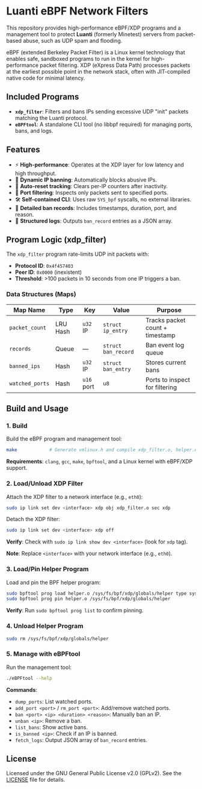 # Luanti eBPF Network Filters

This repository provides high-performance eBPF/XDP programs and a management tool to protect **Luanti** (formerly Minetest) servers from packet-based abuse, such as UDP spam and flooding.

eBPF (extended Berkeley Packet Filter) is a Linux kernel technology that enables safe, sandboxed programs to run in the kernel for high-performance packet filtering. XDP (eXpress Data Path) processes packets at the earliest possible point in the network stack, often with JIT-compiled native code for minimal latency.

## Included Programs

* **`xdp_filter`**: Filters and bans IPs sending excessive UDP "init" packets matching the Luanti protocol.
* **`eBPFtool`**: A standalone CLI tool (no libbpf required) for managing ports, bans, and logs.

## Features

* ⚡ **High-performance**: Operates at the XDP layer for low latency and high throughput.
* 🚫 **Dynamic IP banning**: Automatically blocks abusive IPs.
* 🔁 **Auto-reset tracking**: Clears per-IP counters after inactivity.
* 🎯 **Port filtering**: Inspects only packets sent to specified ports.
* 🛠 **Self-contained CLI**: Uses raw `SYS_bpf` syscalls, no external libraries.
* 📜 **Detailed ban records**: Includes timestamps, duration, port, and reason.
* 📂 **Structured logs**: Outputs `ban_record` entries as a JSON array.

## Program Logic (xdp_filter)

The `xdp_filter` program rate-limits UDP init packets with:
* **Protocol ID**: `0x4f457403`
* **Peer ID**: `0x0000` (inexistent)
* **Threshold**: >100 packets in 10 seconds from one IP triggers a ban.

### Data Structures (Maps)

| Map Name        | Type     | Key             | Value               | Purpose                         |
|-----------------|----------|-----------------|---------------------|---------------------------------|
| `packet_count`  | LRU Hash | `u32` IP        | `struct ip_entry`   | Tracks packet count + timestamp |
| `records`       | Queue    | —               | `struct ban_record` | Ban event log queue             |
| `banned_ips`    | Hash     | `u32` IP        | `struct ban_entry`  | Stores current bans             |
| `watched_ports` | Hash     | `u16` port      | `u8`                | Ports to inspect for filtering  |

## Build and Usage

### 1. Build

Build the eBPF program and management tool:

```sh
make            # Generate vmlinux.h and compile xdp_filter.o, helper.o and eBPFtool
```

**Requirements**: `clang`, `gcc`, `make`, `bpftool`, and a Linux kernel with eBPF/XDP support.

### 2. Load/Unload XDP Filter

Attach the XDP filter to a network interface (e.g., `eth0`):

```sh
sudo ip link set dev <interface> xdp obj xdp_filter.o sec xdp
```

Detach the XDP filter:

```sh
sudo ip link set dev <interface> xdp off
```

**Verify**: Check with `sudo ip link show dev <interface>` (look for `xdp` tag).

**Note**: Replace `<interface>` with your network interface (e.g., `eth0`).

### 3. Load/Pin Helper Program

Load and pin the BPF helper program:

```sh
sudo bpftool prog load helper.o /sys/fs/bpf/xdp/globals/helper type syscall
sudo bpftool prog pin helper.o /sys/fs/bpf/xdp/globals/helper
```

**Verify**: Run `sudo bpftool prog list` to confirm pinning.

### 4. Unload Helper Program

```sh
sudo rm /sys/fs/bpf/xdp/globals/helper
```

### 5. Manage with eBPFtool

Run the management tool:

```sh
./eBPFtool --help
```

**Commands**:
* `dump_ports`: List watched ports.
* `add_port <port>` / `rm_port <port>`: Add/remove watched ports.
* `ban <port> <ip> <duration> <reason>`: Manually ban an IP.
* `unban <ip>`: Remove a ban.
* `list_bans`: Show active bans.
* `is_banned <ip>`: Check if an IP is banned.
* `fetch_logs`: Output JSON array of `ban_record` entries.

## License

Licensed under the GNU General Public License v2.0 (GPLv2). See the [LICENSE](./LICENSE) file for details.
